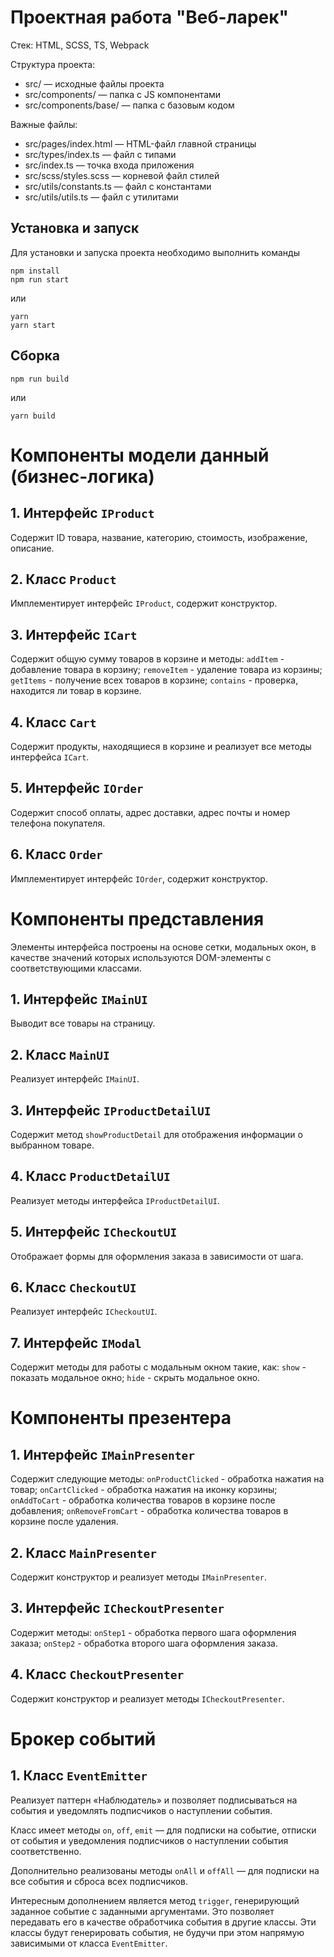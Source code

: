 # Проектная работа "Веб-ларек"

Стек: HTML, SCSS, TS, Webpack

Структура проекта:
- src/ — исходные файлы проекта
- src/components/ — папка с JS компонентами
- src/components/base/ — папка с базовым кодом

Важные файлы:
- src/pages/index.html — HTML-файл главной страницы
- src/types/index.ts — файл с типами
- src/index.ts — точка входа приложения
- src/scss/styles.scss — корневой файл стилей
- src/utils/constants.ts — файл с константами
- src/utils/utils.ts — файл с утилитами

## Установка и запуск
Для установки и запуска проекта необходимо выполнить команды

```
npm install
npm run start
```

или

```
yarn
yarn start
```
## Сборка

```
npm run build
```

или

```
yarn build
```

# Компоненты модели данный (бизнес-логика)

## 1. Интерфейс `IProduct`

Содержит ID товара, название, категорию, стоимость, изображение, описание.

## 2. Класс `Product`

Имплементирует интерфейс `IProduct`, содержит конструктор.

## 3. Интерфейс `ICart`

Содержит общую сумму товаров в корзине и методы:
`addItem` - добавление товара в корзину;
`removeItem` - удаление товара из корзины;
`getItems` - получение всех товаров в корзине;
`contains` - проверка, находится ли товар в корзине.

## 4. Класс `Cart`

Содержит продукты, находящиеся в корзине и реализует все методы интерфейса `ICart`.

## 5. Интерфейс `IOrder`

Содержит способ оплаты, адрес доставки, адрес почты и номер телефона покупателя.

## 6. Класс `Order`

Имплементирует интерфейс `IOrder`, содержит конструктор.

# Компоненты представления

Элементы интерфейса построены на основе сетки, модальных окон, в качестве значений которых используются DOM-элементы с соответствующими классами.

## 1. Интерфейс `IMainUI`

Выводит все товары на страницу.

## 2. Класс `MainUI`

Реализует интерфейс `IMainUI`.

## 3. Интерфейс `IProductDetailUI`

Содержит метод `showProductDetail` для отображения информации о выбранном товаре.

## 4. Класс `ProductDetailUI`

Реализует методы интерфейса `IProductDetailUI`.

## 5. Интерфейс `ICheckoutUI`

Отображает формы для оформления заказа в зависимости от шага.

## 6. Класс `CheckoutUI`

Реализует интерфейс `ICheckoutUI`.

## 7. Интерфейс `IModal`

Содержит методы для работы с модальным окном такие, как:
`show` - показать модальное окно;
`hide` - скрыть модальное окно.

# Компоненты презентера

## 1. Интерфейс `IMainPresenter`

Содержит следующие методы:
`onProductClicked` - обработка нажатия на товар;
`onCartClicked` - обработка нажатия на иконку корзины;
`onAddToCart` - обработка количества товаров в корзине после добавления;
`onRemoveFromCart` - обработка количества товаров в корзине после удаления.

## 2. Класс `MainPresenter`

Содержит конструктор и реализует методы `IMainPresenter`.

## 3. Интерфейс `ICheckoutPresenter`

Содержит методы:
`onStep1` - обработка первого шага оформления заказа;
`onStep2` - обработка второго шага оформления заказа.

## 4. Класс `CheckoutPresenter`

Содержит конструктор и реализует методы `ICheckoutPresenter`.

# Брокер событий

## 1. Класс `EventEmitter`

Реализует паттерн «Наблюдатель» и позволяет подписываться на события и уведомлять подписчиков
о наступлении события.

Класс имеет методы `on`, `off`, `emit` — для подписки на событие, отписки от события и уведомления
подписчиков о наступлении события соответственно.

Дополнительно реализованы методы `onAll` и `offAll` — для подписки на все события и сброса всех
подписчиков.

Интересным дополнением является метод `trigger`, генерирующий заданное событие с заданными
аргументами. Это позволяет передавать его в качестве обработчика события в другие классы. Эти
классы будут генерировать события, не будучи при этом напрямую зависимыми от
класса `EventEmitter`.